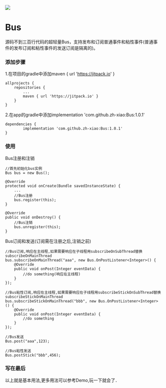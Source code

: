 [![](https://jitpack.io/v/zh-xiao/Bus.svg)](https://jitpack.io/#zh-xiao/Bus)
# Bus 
源码不到三百行代码的超轻量Bus，支持发布和订阅普通事件和粘性事件(普通事件的发布订阅和粘性事件的发送订阅是隔离的)。
### 添加步骤
1.在项目的gradle中添加maven { url 'https://jitpack.io' }

	allprojects {
		repositories {
			...
			maven { url 'https://jitpack.io' }
		}
	}
2.在app的gradle中添加implementation 'com.github.zh-xiao:Bus:1.0.1'

	dependencies {
	        implementation 'com.github.zh-xiao:Bus:1.0.1'
	}
### 使用
Bus注册和注销
```
//首先初始化bus实例
Bus bus = new Bus();

@Override
protected void onCreate(Bundle savedInstanceState) {
    ...
    //Bus注册
    bus.register(this);
}

@Override
public void onDestroy() {
    //Bus注销
    bus.unregister(this);
}
```
Bus订阅和发送(订阅需在注册之后,注销之前)
```
//Bus订阅,响应在主线程,如果需要响应在子线程用subscribeOnSubThread替换subscribeOnMainThread
bus.subscribeOnMainThread("aaa", new Bus.OnPostListener<Integer>() {
    @Override
    public void onPost(Integer eventData) {
        //do something(响应在主线程)
    }
});

//Bus粘性订阅,响应在主线程,如果需要响应在子线程用subscribeStickOnSubThread替换subscribeStickOnMainThread
bus.subscribeStickOnMainThread("bbb", new Bus.OnPostListener<Integer>() {
    @Override
    public void onPost(Integer eventData) {
        //do something
    }
});
         
//Bus发送
Bus.post("aaa",123);

//Bus粘性发送
Bus.postStick("bbb",456);

```
### 写在最后
以上就是基本用法,更多用法可以参考Demo,玩一下就会了．
